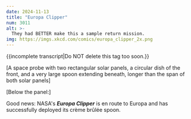 ```yaml
---
date: 2024-11-13
title: "Europa Clipper"
num: 3011
alt: >-
  They had BETTER make this a sample return mission.
img: https://imgs.xkcd.com/comics/europa_clipper_2x.png
---
```

{{incomplete transcript|Do NOT delete this tag too soon.}}

[A space probe with two rectangular solar panels, a circular dish of the front, and a very large spoon extending beneath, longer than the span of both solar panels]

[Below the panel:]

Good news: NASA's ***Europa Clipper*** is en route to Europa and has successfully deployed its crème brûlée spoon.